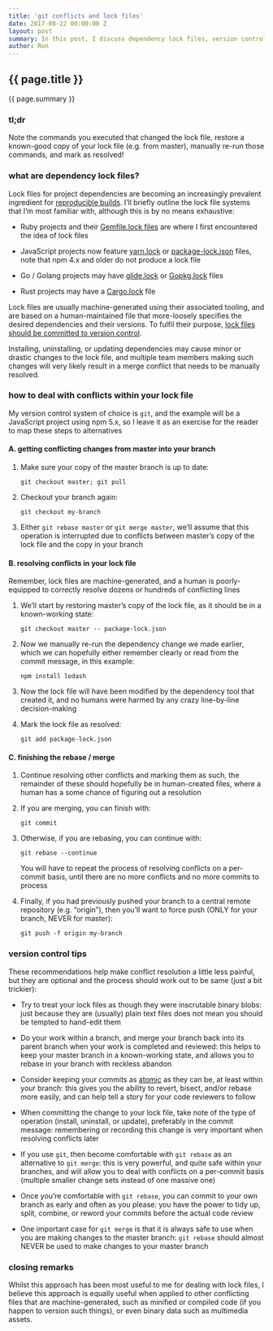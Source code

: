 ```yaml
---
title: 'git conflicts and lock files'
date: 2017-08-22 00:00:00 Z
layout: post
summary: In this post, I discuss dependency lock files, version control, and how I deal with inevitable merge conflicts
author: Ron
---
```


## {{ page.title }}

{{ page.summary }}


### tl;dr

Note the commands you executed that changed the lock file, restore a known-good copy of your lock file (e.g. from master), manually re-run those commands, and mark as resolved!


### what are dependency lock files?

Lock files for project dependencies are becoming an increasingly prevalent ingredient for [reproducible builds](https://martinfowler.com/bliki/ReproducibleBuild.html). I’ll briefly outline the lock file systems that I’m most familiar with, although this is by no means exhaustive:

-   Ruby projects and their [Gemfile.lock files](https://richonrails.com/articles/how-does-the-gemfile-lock-file-work) are where I first encountered the idea of lock files

-   JavaScript projects now feature [yarn.lock](https://yarnpkg.com/en/docs/yarn-lock) or [package-lock.json](https://docs.npmjs.com/files/package-lock.json) files, note that npm 4.x and older do not produce a lock file

-   Go / Golang projects may have [glide.lock](https://github.com/Masterminds/glide) or [Gopkg.lock](https://github.com/golang/dep) files

-   Rust projects may have a [Cargo.lock](http://doc.crates.io/guide.html#cargotoml-vs-cargolock) file

Lock files are usually machine-generated using their associated tooling, and are based on a human-maintained file that more-loosely specifies the desired dependencies and their versions. To fulfil their purpose, [lock files should be committed to version control](https://yarnpkg.com/blog/2016/11/24/lockfiles-for-all/).

Installing, uninstalling, or updating dependencies may cause minor or drastic changes to the lock file, and multiple team members making such changes will very likely result in a merge conflict that needs to be manually resolved.


### how to deal with conflicts within your lock file

My version control system of choice is `git`, and the example will be a JavaScript project using npm 5.x, so I leave it as an exercise for the reader to map these steps to alternatives


#### A. getting conflicting changes from master into your branch

1.  Make sure your copy of the master branch is up to date:

    `git checkout master; git pull` 

1.  Checkout your branch again:

    `git checkout my-branch`

1.  Either `git rebase master` or `git merge master`, we’ll assume that this operation is interrupted due to conflicts between master’s copy of the lock file and the copy in your branch


#### B. resolving conflicts in your lock file

Remember, lock files are machine-generated, and a human is poorly-equipped to correctly resolve dozens or hundreds of conflicting lines

1.  We’ll start by restoring master’s copy of the lock file, as it should be in a known-working state:

    `git checkout master -- package-lock.json`

1.  Now we manually re-run the dependency change we made earlier, which we can hopefully either remember clearly or read from the commit message, in this example:

    `npm install lodash`

1.  Now the lock file will have been modified by the dependency tool that created it, and no humans were harmed by any crazy line-by-line decision-making

1.  Mark the lock file as resolved:

    `git add package-lock.json`


#### C. finishing the rebase / merge

1.  Continue resolving other conflicts and marking them as such, the remainder of these should hopefully be in human-created files, where a human has a some chance of figuring out a resolution

1.  If you are merging, you can finish with:

    `git commit`

1.  Otherwise, if you are rebasing, you can continue with:

    `git rebase --continue`
    
    You will have to repeat the process of resolving conflicts on a per-commit basis, until there are no more conflicts and no more commits to process

1.  Finally, if you had previously pushed your branch to a central remote repository (e.g. “origin”), then you’ll want to force push (ONLY for your branch, NEVER for master):

    `git push -f origin my-branch`


### version control tips

These recommendations help make conflict resolution a little less painful, but they are optional and the process should work out to be same (just a bit trickier):

-   Try to treat your lock files as though they were inscrutable binary blobs: just because they are (usually) plain text files does not mean you should be tempted to hand-edit them

-   Do your work within a branch, and merge your branch back into its parent branch when your work is completed and reviewed: this helps to keep your master branch in a known-working state, and allows you to rebase in your branch with reckless abandon

-   Consider keeping your commits as [atomic](https://www.freshconsulting.com/atomic-commits/) as they can be, at least within your branch: this gives you the ability to revert, bisect, and/or rebase more easily, and can help tell a story for your code reviewers to follow

-   When committing the change to your lock file, take note of the type of operation (install, uninstall, or update), preferably in the commit message: remembering or recording this change is very important when resolving conflicts later

-   If you use `git`, then become comfortable with `git rebase` as an alternative to `git merge`: this is very powerful, and quite safe within your branches, and will allow you to deal with conflicts on a per-commit basis (multiple smaller change sets instead of one massive one)

-   Once you’re comfortable with `git rebase`, you can commit to your own branch as early and often as you please: you have the power to tidy up, split, combine, or reword your commits before the actual code review

-   One important case for `git merge` is that it is always safe to use when you are making changes to the master branch: `git rebase` should almost NEVER be used to make changes to your master branch


### closing remarks

Whilst this approach has been most useful to me for dealing with lock files, I believe this approach is equally useful when applied to other conflicting files that are machine-generated, such as minified or compiled code (if you happen to version such things), or even binary data such as multimedia assets.
